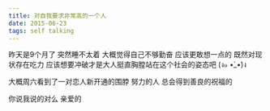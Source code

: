 ```yaml
---
title: 对自我要求非常高的一个人
date: 2015-06-23
tags: self talking
---
```


昨天是9个月了
突然睡不太着
大概觉得自己不够勤奋
应该更敢想一点的
既然对现状存在吃力
应该想要冲破才是大人挺直胸膛站在这个社会的姿态吧
(ง๑ •̀_•́)ง

大概周六看到了一对恋人新开通的围脖
努力的人
总会得到善良的祝福的

你说我说的对么
亲爱的
